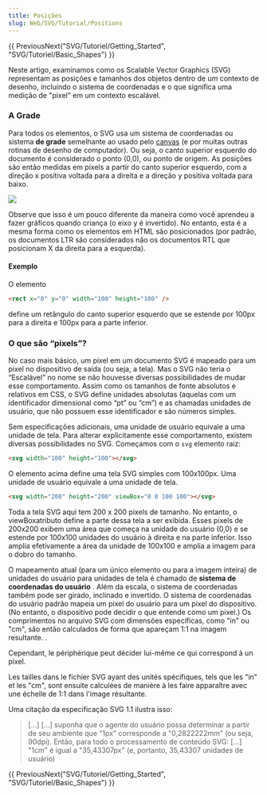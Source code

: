 ```yaml
---
title: Posições
slug: Web/SVG/Tutorial/Positions
---
```


{{ PreviousNext("SVG/Tutoriel/Getting_Started", "SVG/Tutoriel/Basic_Shapes") }}

Neste artigo, examinamos como os Scalable Vector Graphics (SVG) representam as posições e tamanhos dos objetos dentro de um contexto de desenho, incluindo o sistema de coordenadas e o que significa uma medição de "pixel" em um contexto escalável.

### A Grade

Para todos os elementos, o SVG usa um sistema de coordenadas ou sistema **de grade** semelhante ao usado pelo [canvas](pt-BR/HTML/Canvas) (e por muitas outras rotinas de desenho de computador). Ou seja, o canto superior esquerdo do documento é considerado o ponto (0,0), ou ponto de origem. As posições são então medidas em pixels a partir do canto superior esquerdo, com a direção x positiva voltada para a direita e a direção y positiva voltada para baixo.


![](canvas_default_grid.png)

Observe que isso é um pouco diferente da maneira como você aprendeu a fazer gráficos quando criança (o eixo y é invertido). No entanto, esta é a mesma forma como os elementos em HTML são posicionados (por padrão, os documentos LTR são considerados não os documentos RTL que posicionam X da direita para a esquerda).

#### Exemplo

O elemento

```html
<rect x="0" y="0" width="100" height="100" />
```

define um retângulo do canto superior esquerdo que se estende por 100px para a direita e 100px para a parte inferior.



### O que são “pixels”?

No caso mais básico, um pixel em um documento SVG é mapeado para um pixel no dispositivo de saída (ou seja, a tela). Mas o SVG não teria o “Escalável” no nome se não houvesse diversas possibilidades de mudar esse comportamento. Assim como os tamanhos de fonte absolutos e relativos em CSS, o SVG define unidades absolutas (aquelas com um identificador dimensional como “pt” ou “cm”) e as chamadas unidades de usuário, que não possuem esse identificador e são números simples.

Sem especificações adicionais, uma unidade de usuário equivale a uma unidade de tela. Para alterar explicitamente esse comportamento, existem diversas possibilidades no SVG. Começamos com o `svg` elemento raiz:

```html
<svg width="100" height="100"></svg>
```

O elemento acima define uma tela SVG simples com 100x100px. Uma unidade de usuário equivale a uma unidade de tela.

```html
<svg width="200" height="200" viewBox="0 0 100 100"></svg>
```

Toda a tela SVG aqui tem 200 x 200 pixels de tamanho. No entanto, o viewBoxatributo define a parte dessa tela a ser exibida. Esses pixels de 200x200 exibem uma área que começa na unidade do usuário (0,0) e se estende por 100x100 unidades do usuário à direita e na parte inferior. Isso amplia efetivamente a área da unidade de 100x100 e amplia a imagem para o dobro do tamanho.

O mapeamento atual (para um único elemento ou para a imagem inteira) de unidades do usuário para unidades de tela é chamado de **sistema de coordenadas do usuário** . Além da escala, o sistema de coordenadas também pode ser girado, inclinado e invertido. O sistema de coordenadas do usuário padrão mapeia um pixel do usuário para um pixel do dispositivo. (No entanto, o dispositivo pode decidir o que entende como um pixel.) Os comprimentos no arquivo SVG com dimensões específicas, como "in" ou "cm", são então calculados de forma que apareçam 1:1 na imagem resultante. .

Cependant, le périphérique peut décider lui-même ce qui correspond à un pixel.

Les tailles dans le fichier SVG ayant des unités spécifiques, tels que les "in" et les "cm", sont ensuite calculées de manière à les faire apparaître avec une échelle de 1:1 dans l'image résultante.

Uma citação da especificação SVG 1.1 ilustra isso:

> \[…] [...] suponha que o agente do usuário possa determinar a partir de seu ambiente que "1px" corresponde a "0,2822222mm" (ou seja, 90dpi). Então, para todo o processamento de conteúdo SVG: [...] "1cm" é igual a "35,43307px" (e, portanto, 35,43307 unidades de usuário)

{{ PreviousNext("SVG/Tutoriel/Getting_Started", "SVG/Tutoriel/Basic_Shapes") }}
